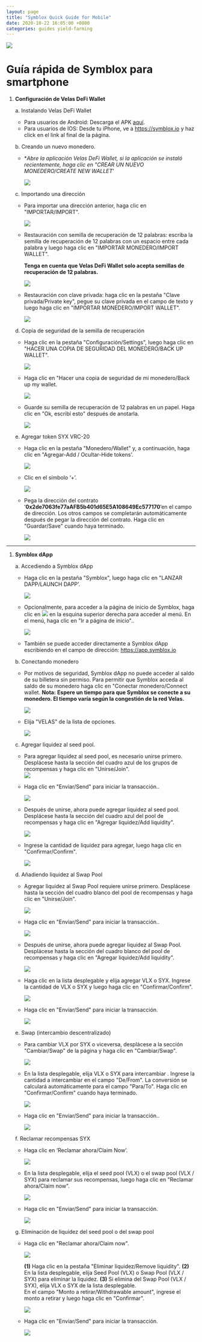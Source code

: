 ```yaml
---
layout: page
title: "Symblox Quick Guide for Mobile"
date: 2020-10-22 16:05:00 +0800
categories: guides yield-farming
---
```


![](https://symblox.github.io/assets/SymbloxLogoName.png)

# Guía rápida de Symblox para smartphone
1.  **Configuración de Velas DeFi Wallet**
    
    a. Instalando Velas DeFi Wallet
    
    -   Para usuarios de Android: Descarga el APK  [aquí](https://symblox.io/velas-defi-wallet-1014.apk).
    -  Para usuarios de IOS: Desde tu iPhone, ve a https://symblox.io y haz click en el link al final de la página.
    
    b. Creando un nuevo monedero.
    
    -   **Abre la aplicación Velas DeFi Wallet, si la aplicación se instaló recientemente, haga clic en "CREAR UN NUEVO MONEDERO/CREATE NEW WALLET*’
        
        ![](https://symblox.github.io/assets/syxAsset%201Logo_Name_White.png)
        
    
    c. Importando una dirección
    
    -   Para importar una dirección anterior, haga clic en "IMPORTAR/IMPORT".
    
        ![](https://symblox.github.io/assets/syxAsset%202Logo_Name_White.png)
        
    -   Restauración con semilla de recuperación de 12 palabras: escriba la semilla de recuperación de 12 palabras con un espacio entre cada palabra y luego haga clic en "IMPORTAR MONEDERO/IMPORT WALLET".  
    
        **Tenga en cuenta que Velas DeFi Wallet solo acepta semillas de recuperación de 12 palabras.**  
        
        ![](https://symblox.github.io/assets/syxAsset%201WalletImport.png)
        
    -   Restauración con clave privada: haga clic en la pestaña "Clave privada/Private key", pegue su clave privada en el campo de texto y luego haga clic en "IMPORTAR MONEDERO/IMPORT WALLET".
    
        ![](https://symblox.github.io/assets/syxAsset%201WalletImportc.png)
    
    d. Copia de seguridad de la semilla de recuperación
    
    -   Haga clic en la pestaña "Configuración/Settings", luego haga clic en "HACER UNA COPIA DE SEGURIDAD DEL MONEDERO/BACK UP WALLET".  
    
        ![](https://symblox.github.io/assets/syxAsset%201WalletImportD.png)
        
    -   Haga clic en "Hacer una copia de seguridad de mi monedero/Back up my wallet.  
    
        ![](https://symblox.github.io/assets/syxAsset%201WalletImportE.png)
        
    -   Guarde su semilla de recuperación de 12 palabras en un papel. Haga clic en "Ok, escribí esto" después de anotarla.
    
        ![](https://symblox.github.io/assets/syxAsset%201WalletImportF.png)
    
    e. Agregar token SYX VRC-20
    
    -   Haga clic en la pestaña "Monedero/Wallet" y, a continuación, haga clic en "Agregar-Add / Ocultar-Hide tokens’.  
    
        ![](https://symblox.github.io/assets/syxAsset%201AddSYX_a.png)
        
    -   Clic en el símbolo ‘+’.  
    
        ![](https://symblox.github.io/assets/syxAsset%201AddSYX_b.png)
        
    -   Pega la dirección del contrato ‘**0x2de7063fe77aAFB5b401d65E5A108649Ec577170**’en el campo de dirección. Los otros campos se completarán automáticamente después de pegar la dirección del contrato. Haga clic en "Guardar/Save" cuando haya terminado.
    
        ![](https://symblox.github.io/assets/syxAsset%201AddSYX_c.png)

----------

1.  **Symblox dApp**
    
    a. Accediendo a Symblox dApp
    
    -  Haga clic en la pestaña "Symblox", luego haga clic en "LANZAR DAPP/LAUNCH DAPP’.  
    
        ![](https://symblox.github.io/assets/syxAsset%202StartDapp_a.png)
        
    -   Opcionalmente, para acceder a la página de inicio de Symblox, haga clic en  ![](https://symblox.github.io/assets/menuico.png)  en la esquina superior derecha para acceder al menú. En el menú, haga clic en "Ir a página de inicio"..  
    
        ![](https://symblox.github.io/assets/syxAsset%201StartDapp_ab.png)
        
    -  También se puede acceder directamente a Symblox dApp escribiendo en el campo de dirección: https://app.symblox.io
    
    b. Conectando monedero
    
    -   Por motivos de seguridad, Symblox dApp no ​​puede acceder al saldo de su billetera sin permiso. Para permitir que Symblox acceda al saldo de su monedero haga clic en "Conectar monedero/Connect wallet.  **Nota:**  **Espere un tiempo para que Symblox se conecte a su monedero. El tiempo varía según la congestión de la red Velas.**  
    
        ![](https://symblox.github.io/assets/syxAsset%201ConnectWallet_a.png)
        
    -   Elija "VELAS" de la lista de opciones. 
    
        ![](https://symblox.github.io/assets/syxAsset%201ConnectWallet_b.png)
        
    
    c. Agregar liquidez al seed pool.
    
    -   Para agregar liquidez al seed pool, es necesario unirse primero. Desplácese hasta la sección del cuadro azul de los grupos de recompensas y haga clic en "Unirse/Join".  
        ![](https://symblox.github.io/assets/syxAsset%201SeedPool_a.png)
        
    -   Haga clic en "Enviar/Send" para iniciar la transacción..  
    
        ![](https://symblox.github.io/assets/syxAsset%201SeedPool_b.png)
        
    -   Después de unirse, ahora puede agregar liquidez al seed pool. Desplácese hasta la sección del cuadro azul del pool de recompensas y haga clic en "Agregar liquidez/Add liquidity". 
    
        ![](https://symblox.github.io/assets/syxAsset%201SeedPool_C.png)
        
    -   Ingrese la cantidad de liquidez para agregar, luego haga clic en "Confirmar/Confirm".  
    
        ![](https://symblox.github.io/assets/syxAsset%201SeedPool_D.png)
    
    d. Añadiendo liquidez al Swap Pool
    
    -   Agregar liquidez al Swap Pool requiere unirse primero. Desplácese hasta la sección del cuadro blanco del pool de recompensas y haga clic en "Unirse/Join".
    
        ![](https://symblox.github.io/assets/syxAsset%201SwapPool_a.png)
        
    -   Haga clic en "Enviar/Send" para iniciar la transacción..  
    
        ![](https://symblox.github.io/assets/syxAsset%201SwapPool_b.png)
        
    -   Después de unirse, ahora puede agregar liquidez al Swap Pool. Desplácese hasta la sección del cuadro blanco del pool de recompensas y haga clic en "Agregar liquidez/Add liquidity".
    
        ![](https://symblox.github.io/assets/syxAsset%201SwapPool_c.png)
        
    - Haga clic en la lista desplegable y elija agregar VLX o SYX. Ingrese la cantidad de VLX o SYX y luego haga clic en "Confirmar/Confirm".
    
        ![](https://symblox.github.io/assets/syxAsset%201SwapPool_d.png)
        
    -   Haga clic en "Enviar/Send" para iniciar la transacción.  
    
        ![](https://symblox.github.io/assets/syxAsset%201SwapPool_e.png)
        
    
    e. Swap  (intercambio descentralizado)
    
    -   Para cambiar VLX por SYX o viceversa, desplácese a la sección "Cambiar/Swap" de la página y haga clic en "Cambiar/Swap".
    
        ![](https://symblox.github.io/assets/syxAsset%201SwapMeet_a.png)
        
    -  En la lista desplegable, elija VLX o SYX para intercambiar . Ingrese la cantidad a intercambiar en el campo "De/From". La conversión se calculará automáticamente para el campo "Para/To". Haga clic en "Confirmar/Confirm" cuando haya terminado.
    
        ![](https://symblox.github.io/assets/syxAsset%201SwapMeet_b.png)
        
    -   Haga clic en "Enviar/Send" para iniciar la transacción..  
    
        ![](https://symblox.github.io/assets/syxAsset%201SwapMeet_c.png)
        
    
    f. Reclamar recompensas SYX
    
    -   Haga clic en ‘Reclamar ahora/Claim Now’.  
    
        ![](https://symblox.github.io/assets/syxAsset%201Claim_a.png)
        
    -   En la lista desplegable, elija el seed pool (VLX) o el swap pool (VLX / SYX) para reclamar sus recompensas, luego haga clic en "Reclamar ahora/Claim now".
    
        ![](https://symblox.github.io/assets/syxAsset%201Claim_b.png)
        
    -   Haga clic en "Enviar/Send" para iniciar la transacción.  
    
        ![](https://symblox.github.io/assets/syxAsset%201Claim_c.png)
        
    
    g. Eliminación de liquidez del seed pool o del swap pool
    
    -  Haga clic en "Reclamar ahora/Claim now". 
    
        ![](https://symblox.github.io/assets/syxAsset%201Claim_a.png)
        
        **(1)**  Haga clic en la pestaña "Eliminar liquidez/Remove liquidity". 
        **(2)**  En la lista desplegable, elija Seed Pool (VLX) o Swap Pool (VLX / SYX) para eliminar la liquidez.
        **(3)**  Si elimina del Swap Pool (VLX / SYX), elija VLX o SYX de la lista desplegable.  
       En el campo "Monto a retirar/Withdrawable amount", ingrese el monto a retirar y luego haga clic en "Confirmar".
       
        ![](https://symblox.github.io/assets/syxAsset%201Claim_d.png)
        
    -   Haga clic en "Enviar/Send" para iniciar la transacción.  
    
        ![](https://symblox.github.io/assets/syxAsset%201Claim_e.png)
